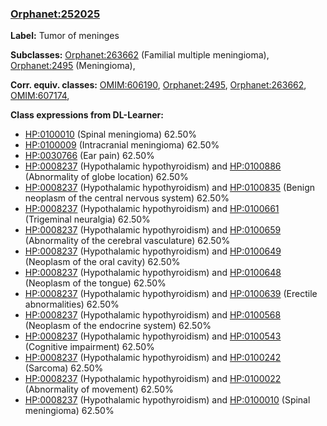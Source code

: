 
### [Orphanet:252025](http://www.orpha.net/ORDO/Orphanet_252025)
**Label:** Tumor of meninges

**Subclasses:** [Orphanet:263662](http://www.orpha.net/ORDO/Orphanet_263662) (Familial multiple meningioma), [Orphanet:2495](http://www.orpha.net/ORDO/Orphanet_2495) (Meningioma), 

**Corr. equiv. classes:** [OMIM:606190](http://purl.obolibrary.org/obo/OMIM_606190), [Orphanet:2495](http://www.orpha.net/ORDO/Orphanet_2495), [Orphanet:263662](http://www.orpha.net/ORDO/Orphanet_263662), [OMIM:607174](http://purl.obolibrary.org/obo/OMIM_607174), 

**Class expressions from DL-Learner:**

- [HP:0100010](http://purl.obolibrary.org/obo/HP_0100010) (Spinal meningioma) 62.50%
- [HP:0100009](http://purl.obolibrary.org/obo/HP_0100009) (Intracranial meningioma) 62.50%
- [HP:0030766](http://purl.obolibrary.org/obo/HP_0030766) (Ear pain) 62.50%
- [HP:0008237](http://purl.obolibrary.org/obo/HP_0008237) (Hypothalamic hypothyroidism) and [HP:0100886](http://purl.obolibrary.org/obo/HP_0100886) (Abnormality of globe location) 62.50%
- [HP:0008237](http://purl.obolibrary.org/obo/HP_0008237) (Hypothalamic hypothyroidism) and [HP:0100835](http://purl.obolibrary.org/obo/HP_0100835) (Benign neoplasm of the central nervous system) 62.50%
- [HP:0008237](http://purl.obolibrary.org/obo/HP_0008237) (Hypothalamic hypothyroidism) and [HP:0100661](http://purl.obolibrary.org/obo/HP_0100661) (Trigeminal neuralgia) 62.50%
- [HP:0008237](http://purl.obolibrary.org/obo/HP_0008237) (Hypothalamic hypothyroidism) and [HP:0100659](http://purl.obolibrary.org/obo/HP_0100659) (Abnormality of the cerebral vasculature) 62.50%
- [HP:0008237](http://purl.obolibrary.org/obo/HP_0008237) (Hypothalamic hypothyroidism) and [HP:0100649](http://purl.obolibrary.org/obo/HP_0100649) (Neoplasm of the oral cavity) 62.50%
- [HP:0008237](http://purl.obolibrary.org/obo/HP_0008237) (Hypothalamic hypothyroidism) and [HP:0100648](http://purl.obolibrary.org/obo/HP_0100648) (Neoplasm of the tongue) 62.50%
- [HP:0008237](http://purl.obolibrary.org/obo/HP_0008237) (Hypothalamic hypothyroidism) and [HP:0100639](http://purl.obolibrary.org/obo/HP_0100639) (Erectile abnormalities) 62.50%
- [HP:0008237](http://purl.obolibrary.org/obo/HP_0008237) (Hypothalamic hypothyroidism) and [HP:0100568](http://purl.obolibrary.org/obo/HP_0100568) (Neoplasm of the endocrine system) 62.50%
- [HP:0008237](http://purl.obolibrary.org/obo/HP_0008237) (Hypothalamic hypothyroidism) and [HP:0100543](http://purl.obolibrary.org/obo/HP_0100543) (Cognitive impairment) 62.50%
- [HP:0008237](http://purl.obolibrary.org/obo/HP_0008237) (Hypothalamic hypothyroidism) and [HP:0100242](http://purl.obolibrary.org/obo/HP_0100242) (Sarcoma) 62.50%
- [HP:0008237](http://purl.obolibrary.org/obo/HP_0008237) (Hypothalamic hypothyroidism) and [HP:0100022](http://purl.obolibrary.org/obo/HP_0100022) (Abnormality of movement) 62.50%
- [HP:0008237](http://purl.obolibrary.org/obo/HP_0008237) (Hypothalamic hypothyroidism) and [HP:0100010](http://purl.obolibrary.org/obo/HP_0100010) (Spinal meningioma) 62.50%


